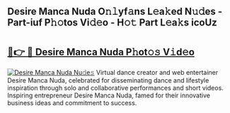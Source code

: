 ## Desire Manca Nuda O𝚗𝚕yf𝚊ns L𝚎a𝚔ed N𝚞𝚍es - Part-iuf P𝚑𝚘tos Vi𝚍𝚎o - H𝚘𝚝 Part L𝚎a𝚔s icoUz

# <h2><a href="http://kf8t1f.oniu.top/?m=Desire+Manca+Nuda">🔗👉 🔴 Desire Manca Nuda P𝚑ot𝚘𝚜 V𝚒d𝚎o</a></h2>

[![Desire Manca Nuda Nu𝚍e𝚜](https://i.imgur.com/0qMVB7G.gif)](http://kf8t1f.oniu.top/?m=Desire+Manca+Nuda)
Virtual dance creator and web entertainer Desire Manca Nuda, celebrated for disseminating dance and lifestyle inspiration through solo and collaborative performances and short videos. Inspiring entrepreneur Desire Manca Nuda, famed for their innovative business ideas and commitment to success.  
